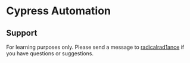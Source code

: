 # Cypress Automation

## Support
For learning purposes only. Please send a message to [radicalrad1ance](https://github.com/radicalrad1ance/) if you have questions or suggestions.

